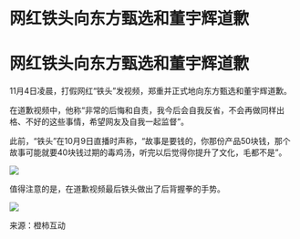 # 网红铁头向东方甄选和董宇辉道歉

# 网红铁头向东方甄选和董宇辉道歉

11月4日凌晨，打假网红“铁头”发视频，郑重并正式地向东方甄选和董宇辉道歉。

在道歉视频中，他称“非常的后悔和自责，我今后会自我反省，不会再做同样出格、不好的这些事情，希望网友及自我一起监督”。

此前，“铁头”在10月9日直播时声称，“故事是要钱的，你那份产品50块钱，那个故事可能就要40块钱过期的毒鸡汤，听完以后觉得你提升了文化，毛都不是”。

![](https://inews.gtimg.com/om_bt/Ohv3S_MTNz0KcaLLY7riB77wgaKiL6A8J5sMR6Jnn3Mr0AA/1000)

值得注意的是，在道歉视频最后铁头做出了后背握拳的手势。

![](https://inews.gtimg.com/om_bt/OLMEc7vKOTIRYtj2khdg_F29_WVSCVmJUthVF_4-Uy3GAAA/1000)

来源：橙柿互动

